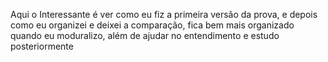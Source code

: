 Aqui o Interessante é ver como eu fiz a primeira versão da prova, e depois como eu organizei e deixei a comparação, fica bem mais organizado quando eu moduralizo, além de ajudar no entendimento e estudo posteriormente
